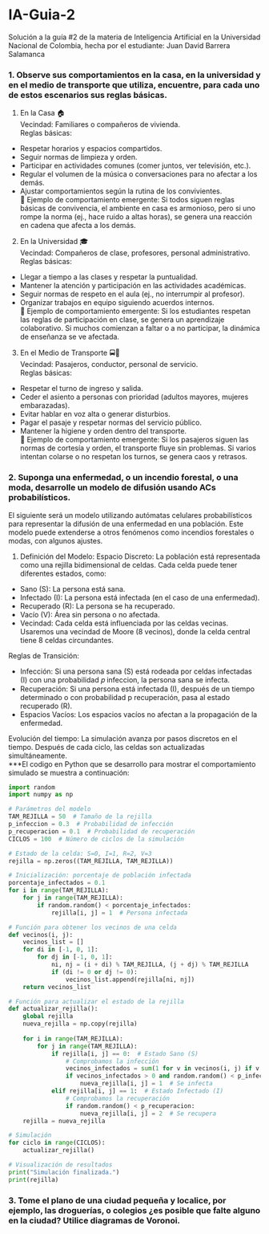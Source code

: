 # IA-Guia-2
Solución a la guía #2 de la materia de Inteligencia Artificial en la Universidad Nacional de Colombia, hecha por el estudiante: Juan David Barrera Salamanca
### 1. Observe sus comportamientos en la casa, en la universidad y en el medio de transporte que utiliza, encuentre, para cada uno de estos escenarios sus reglas básicas.
1. En la Casa 🏠 <br>
Vecindad: Familiares o compañeros de vivienda. <br>
Reglas básicas:

- Respetar horarios y espacios compartidos.
- Seguir normas de limpieza y orden.
- Participar en actividades comunes (comer juntos, ver televisión, etc.).
- Regular el volumen de la música o conversaciones para no afectar a los demás.
- Ajustar comportamientos según la rutina de los convivientes. <br>
📌 Ejemplo de comportamiento emergente: Si todos siguen reglas básicas de convivencia, el ambiente en casa es armonioso, pero si uno rompe la norma (ej., hace ruido a altas horas), se genera una reacción en cadena que afecta a los demás.

2. En la Universidad 🎓 <br>
Vecindad: Compañeros de clase, profesores, personal administrativo.<br>
Reglas básicas:

- Llegar a tiempo a las clases y respetar la puntualidad.
- Mantener la atención y participación en las actividades académicas.
- Seguir normas de respeto en el aula (ej., no interrumpir al profesor).
- Organizar trabajos en equipo siguiendo acuerdos internos. <br>
📌 Ejemplo de comportamiento emergente: Si los estudiantes respetan las reglas de participación en clase, se genera un aprendizaje colaborativo. Si muchos comienzan a faltar o a no participar, la dinámica de enseñanza se ve afectada.

3. En el Medio de Transporte 🚍🚆 <br>
Vecindad: Pasajeros, conductor, personal de servicio.<br>
Reglas básicas:

- Respetar el turno de ingreso y salida.
- Ceder el asiento a personas con prioridad (adultos mayores, mujeres embarazadas).
- Evitar hablar en voz alta o generar disturbios.
- Pagar el pasaje y respetar normas del servicio público.
- Mantener la higiene y orden dentro del transporte. <br>
📌 Ejemplo de comportamiento emergente: Si los pasajeros siguen las normas de cortesía y orden, el transporte fluye sin problemas. Si varios intentan colarse o no respetan los turnos, se genera caos y retrasos.
### 2. Suponga una enfermedad, o un incendio forestal, o una moda, desarrolle un modelo de difusión usando ACs probabilísticos.

El siguiente será un modelo utilizando autómatas celulares probabilísticos para representar la difusión de una enfermedad en una población. Este modelo puede extenderse a otros fenómenos como incendios forestales o modas, con algunos ajustes.

1. Definición del Modelo:
Espacio Discreto: La población está representada como una rejilla bidimensional de celdas. Cada celda puede tener diferentes estados, como:

- Sano (S): La persona está sana.
- Infectado (I): La persona está infectada (en el caso de una enfermedad).
- Recuperado (R): La persona se ha recuperado.
- Vacío (V): Área sin persona o no afectada.
- Vecindad: Cada celda está influenciada por las celdas vecinas. Usaremos una vecindad de Moore (8 vecinos), donde la celda central tiene 8 celdas circundantes.

Reglas de Transición:

- Infección: Si una persona sana (S) está rodeada por celdas infectadas (I) con una probabilidad  𝑝 infeccion, la persona sana se infecta. 
- Recuperación: Si una persona está infectada (I), después de un tiempo determinado o con probabilidad p recuperación, pasa al estado recuperado (R).
- Espacios Vacíos: Los espacios vacíos no afectan a la propagación de la enfermedad.

Evolución del tiempo:
La simulación avanza por pasos discretos en el tiempo. Después de cada ciclo, las celdas son actualizadas simultáneamente. <br>
***El codigo en Python que se desarrollo para mostrar el comportamiento simulado se muestra a continuación:
```python
import random
import numpy as np

# Parámetros del modelo
TAM_REJILLA = 50  # Tamaño de la rejilla
p_infeccion = 0.3  # Probabilidad de infección
p_recuperacion = 0.1  # Probabilidad de recuperación
CICLOS = 100  # Número de ciclos de la simulación

# Estado de la celda: S=0, I=1, R=2, V=3
rejilla = np.zeros((TAM_REJILLA, TAM_REJILLA))

# Inicialización: porcentaje de población infectada
porcentaje_infectados = 0.1
for i in range(TAM_REJILLA):
    for j in range(TAM_REJILLA):
        if random.random() < porcentaje_infectados:
            rejilla[i, j] = 1  # Persona infectada

# Función para obtener los vecinos de una celda
def vecinos(i, j):
    vecinos_list = []
    for di in [-1, 0, 1]:
        for dj in [-1, 0, 1]:
            ni, nj = (i + di) % TAM_REJILLA, (j + dj) % TAM_REJILLA
            if (di != 0 or dj != 0):
                vecinos_list.append(rejilla[ni, nj])
    return vecinos_list

# Función para actualizar el estado de la rejilla
def actualizar_rejilla():
    global rejilla
    nueva_rejilla = np.copy(rejilla)
    
    for i in range(TAM_REJILLA):
        for j in range(TAM_REJILLA):
            if rejilla[i, j] == 0:  # Estado Sano (S)
                # Comprobamos la infección
                vecinos_infectados = sum(1 for v in vecinos(i, j) if v == 1)
                if vecinos_infectados > 0 and random.random() < p_infeccion:
                    nueva_rejilla[i, j] = 1  # Se infecta
            elif rejilla[i, j] == 1:  # Estado Infectado (I)
                # Comprobamos la recuperación
                if random.random() < p_recuperacion:
                    nueva_rejilla[i, j] = 2  # Se recupera
    rejilla = nueva_rejilla

# Simulación
for ciclo in range(CICLOS):
    actualizar_rejilla()

# Visualización de resultados
print("Simulación finalizada.")
print(rejilla)
```

### 3. Tome el plano de una ciudad pequeña y localice, por ejemplo, las droguerías, o colegios ¿es posible que falte alguno en la ciudad? Utilice diagramas de Voronoi.
